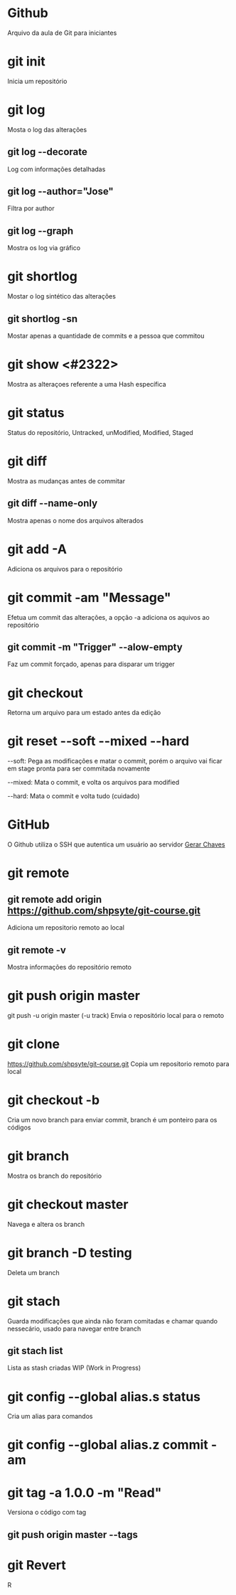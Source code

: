 # Github

Arquivo da aula de Git para iniciantes

# git init

Inicia um repositório

# git log

Mosta o log das alterações

## git log --decorate

Log com informações detalhadas

## git log --author="Jose"

Filtra por author

## git log --graph

Mostra os log via gráfico

# git shortlog

Mostar o log sintético das alterações

## git shortlog -sn

Mostar apenas a quantidade de commits e a pessoa que commitou

# git show <#2322>

Mostra as alteraçoes referente a uma Hash específica

# git status

Status do repositório, Untracked, unModified, Modified, Staged

# git diff

Mostra as mudanças antes de commitar

## git diff --name-only

Mostra apenas o nome dos arquivos alterados

# git add -A

Adiciona os arquivos para o repositório

# git commit -am "Message"

Efetua um commit das alterações, a opção -a adiciona os aquivos ao repositório

## git commit -m "Trigger" --alow-empty

Faz um commit forçado, apenas para disparar um trigger

# git checkout <nome do arquivo>

Retorna um arquivo para um estado antes da edição

# git reset --soft --mixed --hard

--soft: Pega as modificações e matar o commit, porém o arquivo vai ficar em stage pronta para ser commitada novamente

--mixed: Mata o commit, e volta os arquivos para modified

--hard: Mata o commit e volta tudo (cuidado)

# GitHub

O Github utiliza o SSH que autentica um usuário ao servidor
[Gerar Chaves](https://help.github.com/articles/generating-a-new-ssh-key-and-adding-it-to-the-ssh-agent/)

# git remote

## git remote add origin https://github.com/shpsyte/git-course.git

Adiciona um repositorio remoto ao local

## git remote -v

Mostra informações do repositório remoto

# git push origin master

git push -u origin master (-u track)
Envia o repositório local para o remoto

# git clone <repositorio>

https://github.com/shpsyte/git-course.git
Copia um repositorio remoto para local

# git checkout -b <nome>

Cria um novo branch para enviar commit, branch é um ponteiro para os códigos

# git branch

Mostra os branch do repositório

# git checkout master

Navega e altera os branch

# git branch -D testing

Deleta um branch

# git stach

Guarda modificações que ainda não foram comitadas e chamar quando nessecário, usado para navegar entre branch

## git stach list

Lista as stash criadas WIP (Work in Progress)

# git config --global alias.s status

Cria um alias para comandos

# git config --global alias.z commit -am

# git tag -a 1.0.0 -m "Read"

Versiona o código com tag

## git push origin master --tags

# git Revert

R
